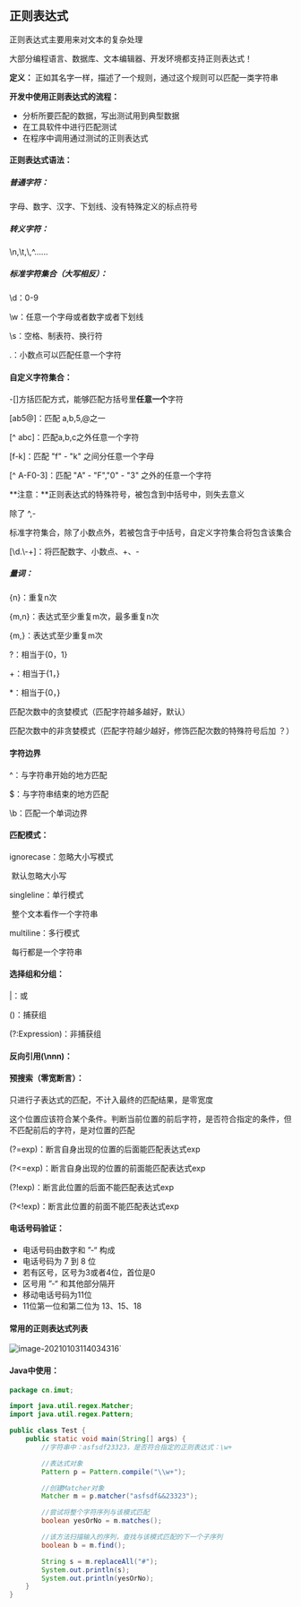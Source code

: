 ## 正则表达式

正则表达式主要用来对文本的复杂处理

大部分编程语言、数据库、文本编辑器、开发环境都支持正则表达式！

**定义：** 正如其名字一样，描述了一个规则，通过这个规则可以匹配一类字符串

**开发中使用正则表达式的流程：**

- 分析所要匹配的数据，写出测试用到典型数据
- 在工具软件中进行匹配测试
- 在程序中调用通过测试的正则表达式

#### 正则表达式语法：

##### 普通字符：

字母、数字、汉字、下划线、没有特殊定义的标点符号

##### 转义字符：

\n,\t,\\\,\^......

##### 标准字符集合（大写相反）：

\d：0-9

\w：任意一个字母或者数字或者下划线

\s：空格、制表符、换行符

.：小数点可以匹配任意一个字符

#### 自定义字符集合：

-[]方括匹配方式，能够匹配方括号里**任意一个**字符

[ab5@]：匹配 a,b,5,@之一

[^ abc]：匹配a,b,c之外任意一个字符

[f-k]：匹配 "f" - "k" 之间分任意一个字母

[^ A-F0-3]：匹配 "A" - "F","0" - "3" 之外的任意一个字符



**注意：**正则表达式的特殊符号，被包含到中括号中，则失去意义

除了 ^,-

标准字符集合，除了小数点外，若被包含于中括号，自定义字符集合将包含该集合

[\\d.\\-+]：将匹配数字、小数点、+、-



##### 量词：

{n}：重复n次

{m,n}：表达式至少重复m次，最多重复n次

{m,}：表达式至少重复m次

?：相当于{0，1}

+：相当于{1，}

*：相当于{0，}

匹配次数中的贪婪模式（匹配字符越多越好，默认）

匹配次数中的非贪婪模式（匹配字符越少越好，修饰匹配次数的特殊符号后加 ？）

#### 字符边界

^：与字符串开始的地方匹配

$：与字符串结束的地方匹配

\b：匹配一个单词边界



#### 匹配模式：

ignorecase：忽略大小写模式

​	默认忽略大小写

singleline：单行模式

​	整个文本看作一个字符串

multiline：多行模式

​	每行都是一个字符串



#### 选择组和分组：

|：或

()：捕获组

(?:Expression)：非捕获组



#### 反向引用(\\nnn)：



#### 预搜索（零宽断言）：

只进行子表达式的匹配，不计入最终的匹配结果，是零宽度

这个位置应该符合某个条件。判断当前位置的前后字符，是否符合指定的条件，但不匹配前后的字符，是对位置的匹配

(?=exp)：断言自身出现的位置的后面能匹配表达式exp

(?<=exp)：断言自身出现的位置的前面能匹配表达式exp

(?!exp)：断言此位置的后面不能匹配表达式exp

(?<!exp)：断言此位置的前面不能匹配表达式exp



#### 电话号码验证：

- 电话号码由数字和 ”-“ 构成
- 电话号码为 7 到 8 位
- 若有区号，区号为3或者4位，首位是0
- 区号用 ”-“ 和其他部分隔开
- 移动电话号码为11位
- 11位第一位和第二位为 13、15、18



#### 常用的正则表达式列表

![image-20210103114034316](C:\Users\vipp\AppData\Roaming\Typora\typora-user-images\image-20210103114034316.png)`



#### Java中使用：

```java
package cn.imut;

import java.util.regex.Matcher;
import java.util.regex.Pattern;

public class Test {
    public static void main(String[] args) {
        //字符串中：asfsdf23323，是否符合指定的正则表达式：\w+

        //表达式对象
        Pattern p = Pattern.compile("\\w+");

        //创建Matcher对象
        Matcher m = p.matcher("asfsdf&&23323");

        //尝试将整个字符序列与该模式匹配
        boolean yesOrNo = m.matches();

        //该方法扫描输入的序列，查找与该模式匹配的下一个子序列
        boolean b = m.find();

        String s = m.replaceAll("#");
        System.out.println(s);
        System.out.println(yesOrNo);
    }
}

```

